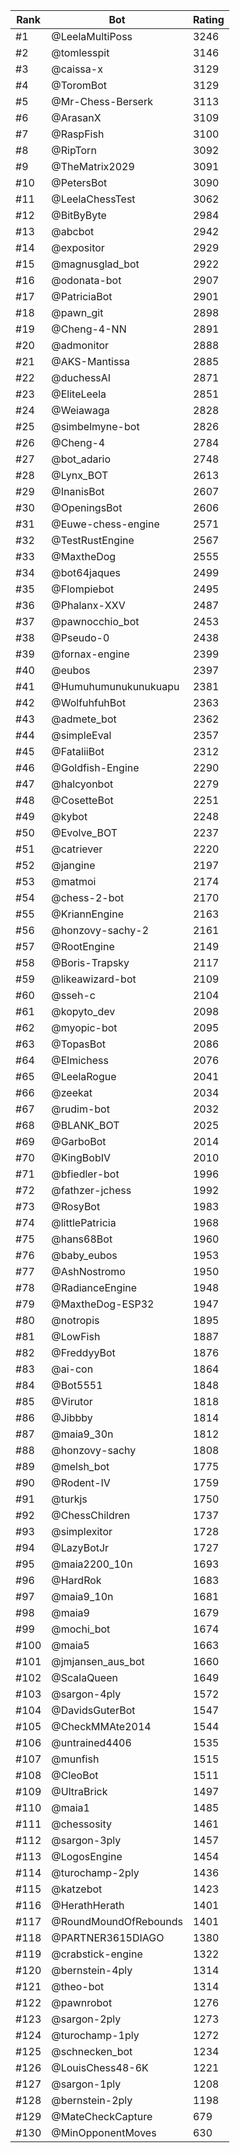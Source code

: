 Rank|Bot|Rating
---|---|---
#1|@LeelaMultiPoss|3246
#2|@tomlesspit|3146
#3|@caissa-x|3129
#4|@ToromBot|3129
#5|@Mr-Chess-Berserk|3113
#6|@ArasanX|3109
#7|@RaspFish|3100
#8|@RipTorn|3092
#9|@TheMatrix2029|3091
#10|@PetersBot|3090
#11|@LeelaChessTest|3062
#12|@BitByByte|2984
#13|@abcbot|2942
#14|@expositor|2929
#15|@magnusglad_bot|2922
#16|@odonata-bot|2907
#17|@PatriciaBot|2901
#18|@pawn_git|2898
#19|@Cheng-4-NN|2891
#20|@admonitor|2888
#21|@AKS-Mantissa|2885
#22|@duchessAI|2871
#23|@EliteLeela|2851
#24|@Weiawaga|2828
#25|@simbelmyne-bot|2826
#26|@Cheng-4|2784
#27|@bot_adario|2748
#28|@Lynx_BOT|2613
#29|@InanisBot|2607
#30|@OpeningsBot|2606
#31|@Euwe-chess-engine|2571
#32|@TestRustEngine|2567
#33|@MaxtheDog|2555
#34|@bot64jaques|2499
#35|@Flompiebot|2495
#36|@Phalanx-XXV|2487
#37|@pawnocchio_bot|2453
#38|@Pseudo-0|2438
#39|@fornax-engine|2399
#40|@eubos|2397
#41|@Humuhumunukunukuapu|2381
#42|@WolfuhfuhBot|2363
#43|@admete_bot|2362
#44|@simpleEval|2357
#45|@FataliiBot|2312
#46|@Goldfish-Engine|2290
#47|@halcyonbot|2279
#48|@CosetteBot|2251
#49|@kybot|2248
#50|@Evolve_BOT|2237
#51|@catriever|2220
#52|@jangine|2197
#53|@matmoi|2174
#54|@chess-2-bot|2170
#55|@KriannEngine|2163
#56|@honzovy-sachy-2|2161
#57|@RootEngine|2149
#58|@Boris-Trapsky|2117
#59|@likeawizard-bot|2109
#60|@sseh-c|2104
#61|@kopyto_dev|2098
#62|@myopic-bot|2095
#63|@TopasBot|2086
#64|@Elmichess|2076
#65|@LeelaRogue|2041
#66|@zeekat|2034
#67|@rudim-bot|2032
#68|@BLANK_BOT|2025
#69|@GarboBot|2014
#70|@KingBobIV|2010
#71|@bfiedler-bot|1996
#72|@fathzer-jchess|1992
#73|@RosyBot|1983
#74|@littlePatricia|1968
#75|@hans68Bot|1960
#76|@baby_eubos|1953
#77|@AshNostromo|1950
#78|@RadianceEngine|1948
#79|@MaxtheDog-ESP32|1947
#80|@notropis|1895
#81|@LowFish|1887
#82|@FreddyyBot|1876
#83|@ai-con|1864
#84|@Bot5551|1848
#85|@Virutor|1818
#86|@Jibbby|1814
#87|@maia9_30n|1812
#88|@honzovy-sachy|1808
#89|@melsh_bot|1775
#90|@Rodent-IV|1759
#91|@turkjs|1750
#92|@ChessChildren|1737
#93|@simplexitor|1728
#94|@LazyBotJr|1727
#95|@maia2200_10n|1693
#96|@HardRok|1683
#97|@maia9_10n|1681
#98|@maia9|1679
#99|@mochi_bot|1674
#100|@maia5|1663
#101|@jmjansen_aus_bot|1660
#102|@ScalaQueen|1649
#103|@sargon-4ply|1572
#104|@DavidsGuterBot|1547
#105|@CheckMMAte2014|1544
#106|@untrained4406|1535
#107|@munfish|1515
#108|@CleoBot|1511
#109|@UltraBrick|1497
#110|@maia1|1485
#111|@chessosity|1461
#112|@sargon-3ply|1457
#113|@LogosEngine|1454
#114|@turochamp-2ply|1436
#115|@katzebot|1423
#116|@HerathHerath|1401
#117|@RoundMoundOfRebounds|1401
#118|@PARTNER3615DIAGO|1380
#119|@crabstick-engine|1322
#120|@bernstein-4ply|1314
#121|@theo-bot|1314
#122|@pawnrobot|1276
#123|@sargon-2ply|1273
#124|@turochamp-1ply|1272
#125|@schnecken_bot|1234
#126|@LouisChess48-6K|1221
#127|@sargon-1ply|1208
#128|@bernstein-2ply|1198
#129|@MateCheckCapture|679
#130|@MinOpponentMoves|630
